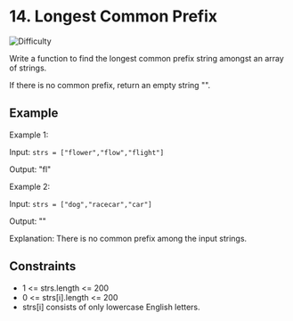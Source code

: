 # 14. Longest Common Prefix

![Difficulty](https://img.shields.io/badge/Difficulty-Easy-green.svg)


Write a function to find the longest common prefix string amongst an array of strings.

If there is no common prefix, return an empty string "".

## Example

Example 1:

Input: `strs = ["flower","flow","flight"]`

Output: "fl"

Example 2:

Input: `strs = ["dog","racecar","car"]`

Output: ""

Explanation: There is no common prefix among the input strings.

## Constraints

- 1 <= strs.length <= 200
- 0 <= strs[i].length <= 200
- strs[i] consists of only lowercase English letters.
